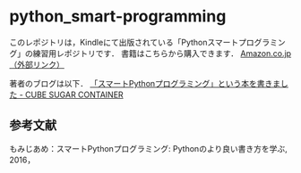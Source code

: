 # python_smart-programming
このレポジトリは，Kindleにて出版されている「Pythonスマートプログラミング」の練習用レポジトリです．
書籍はこちらから購入できます．
[Amazon.co.jp（外部リンク）](https://www.amazon.co.jp/dp/B01CX2AVUG)

著者のブログは以下．
[「スマートPythonプログラミング」という本を書きました \- CUBE SUGAR CONTAINER](https://blog.amedama.jp/entry/2016/03/13/234450)

## 参考文献
もみじあめ：スマートPythonプログラミング: Pythonのより良い書き方を学ぶ, 2016，
